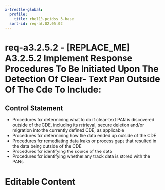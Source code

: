 ```yaml
---
x-trestle-global:
  profile:
    title: rhel10-pcidss_3-base
  sort-id: req-a3.02.05.02
---
```


# req-a3.2.5.2 - \[REPLACE_ME\] A3.2.5.2 Implement Response Procedures To Be Initiated Upon The Detection Of Clear- Text Pan Outside Of The Cde To Include:

## Control Statement

* Procedures for determining what to do if clear-text PAN is
discovered outside of the CDE, including its retrieval, secure deletion and/or
migration into the currently defined CDE, as applicable
* Procedures for determining how the data ended up outside of the CDE
* Procedures for remediating data leaks or process gaps that resulted in the data
being outside of the CDE
* Procedures for identifying the source of the data
* Procedures for identifying whether any track data is stored with the PANs

# Editable Content

<!-- Make additions and edits below -->
<!-- The above represents the contents of the control as received by the profile, prior to additions. -->
<!-- If the profile makes additions to the control, they will appear below. -->
<!-- The above markdown may not be edited but you may edit the content below, and/or introduce new additions to be made by the profile. -->
<!-- If there is a yaml header at the top, parameter values may be edited. Use --set-parameters to incorporate the changes during assembly. -->
<!-- The content here will then replace what is in the profile for this control, after running profile-assemble. -->
<!-- The current profile has no added parts for this control, but you may add new ones here. -->
<!-- Each addition must have a heading either of the form ## Control my_addition_name -->
<!-- or ## Part a. (where the a. refers to one of the control statement labels.) -->
<!-- "## Control" parts are new parts added after the statement part. -->
<!-- "## Part" parts are new parts added into the top-level statement part with that label. -->
<!-- Subparts may be added with nested hash levels of the form ### My Subpart Name -->
<!-- underneath the parent ## Control or ## Part being added -->
<!-- See https://oscal-compass.github.io/compliance-trestle/tutorials/ssp_profile_catalog_authoring/ssp_profile_catalog_authoring for guidance. -->
